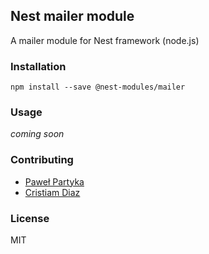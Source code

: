 ## Nest mailer module 

A mailer module for Nest framework (node.js)

### Installation

```
npm install --save @nest-modules/mailer
```

### Usage

_coming soon_

### Contributing

* [Paweł Partyka](http://epartyka.com)
* [Cristiam Diaz](https://github.com/cdiaz)

### License

MIT